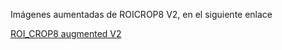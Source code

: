 
 Imágenes aumentadas de ROICROP8 V2, en el siguiente enlace

 [ROI_CROP8 augmented V2](https://usmcl-my.sharepoint.com/:f:/g/personal/nicolas_ruizr_usm_cl/EjBg6Eps5W9JnniMZJlYR1ABSe8L2x4RqxIe_WcFuhgHfA?e=UnkLts)

